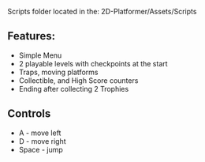 Scripts folder located in the: 2D-Platformer/Assets/Scripts

## Features:
- Simple Menu
- 2 playable levels with checkpoints at the start
- Traps, moving platforms
- Collectible, and High Score counters
- Ending after collecting 2 Trophies

## Controls
- A - move left
- D - move right
- Space - jump
